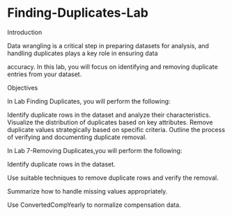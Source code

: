 # Finding-Duplicates-Lab

Introduction



Data wrangling is a critical step in preparing datasets for analysis, and handling duplicates plays a key role in ensuring data 

accuracy. In this lab, you will focus on identifying and removing duplicate entries from your dataset.



Objectives



In Lab Finding Duplicates, you will perform the following:


Identify duplicate rows in the dataset and analyze their characteristics.
Visualize the distribution of duplicates based on key attributes.
Remove duplicate values strategically based on specific criteria.
Outline the process of verifying and documenting duplicate removal.



In Lab 7-Removing Duplicates,you will perform the following:

Identify duplicate rows in the dataset.

Use suitable techniques to remove duplicate rows and verify the removal.

Summarize how to handle missing values appropriately.

Use ConvertedCompYearly to normalize compensation data.
